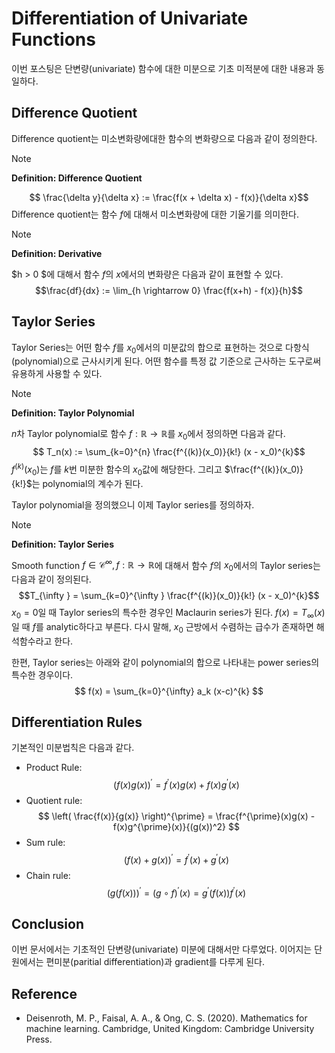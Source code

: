 
# Differentiation of Univariate Functions

이번 포스팅은 단변량(univariate) 함수에 대한 미분으로 기초 미적분에 대한 내용과 동일하다.

## Difference Quotient

Difference quotient는 미소변화량에대한 함수의 변화량으로 다음과 같이 정의한다.

> [!NOTE]
> **Definition: Difference Quotient**
>
> $$ \frac{\delta y}{\delta x} := \frac{f(x + \delta x) - f(x)}{\delta x}$$
> Difference quotient는 함수 $f$에 대해서 미소변화량에 대한 기울기를 의미한다.

> [!NOTE]
> **Definition: Derivative**
>
> $h > 0 $에 대해서 함수 $f$의 $x$에서의 변화량은 다음과 같이 표현할 수 있다.
> $$\frac{df}{dx} := \lim_{h \rightarrow 0} \frac{f(x+h) - f(x)}{h}$$

## Taylor Series

Taylor Series는 어떤 함수 $f$를 $x_0$에서의 미분값의 합으로 표현하는 것으로 다항식(polynomial)으로 근사시키게 된다. 어떤 함수를 특정 값 기준으로 근사하는 도구로써 유용하게 사용할 수 있다.

> [!NOTE]
> **Definition: Taylor Polynomial**
>
> $n$차 Taylor polynomial로 함수 $f: \mathbb{R} \rightarrow \mathbb{R}$를 $x_0$에서 정의하면 다음과 같다.
> $$ T_n(x) := \sum_{k=0}^{n} \frac{f^{(k)}(x_0)}{k!} (x - x_0)^{k}$$
> $f^{(k)} (x_0)$는 $f$를 $k$번 미분한 함수의 $x_0$값에 해당한다. 그리고 $\frac{f^{(k)}(x_0)}{k!}$는 polynomial의 계수가 된다.

Taylor polynomial을 정의했으니 이제 Taylor series를 정의하자.

> [!NOTE]
> **Definition: Taylor Series**
>
> Smooth function $f \in \mathcal{C}^{\infty }, f: \mathbb{R} \rightarrow \mathbb{R}$에 대해서 함수 $f$의 $x_0$에서의 Taylor series는 다음과 같이 정의된다.
> $$T_{\infty } = \sum_{k=0}^{\infty } \frac{f^{(k)}(x_0)}{k!} (x - x_0)^{k}$$
> $x_0 = 0$일 때 Taylor series의 특수한 경우인 Maclaurin series가 된다. $f(x) = T_{\infty}(x)$일 때 $f$를 analytic하다고 부른다. 다시 말해, $x_0$ 근방에서 수렴하는 급수가 존재하면 해석함수라고 한다.

한편, Taylor series는 아래와 같이 polynomial의 합으로 나타내는 power series의 특수한 경우이다.
$$ f(x) = \sum_{k=0}^{\infty} a_k (x-c)^{k} $$

## Differentiation Rules

기본적인 미분법칙은 다음과 같다.

* Product Rule:
  $$ (f(x)g(x))^{\prime} = f^{\prime}(x)g(x) + f(x)g^{\prime}(x) $$
* Quotient rule:
  $$ \left( \frac{f(x)}{g(x)} \right)^{\prime} = \frac{f^{\prime}(x)g(x) - f(x)g^{\prime}(x)}{(g(x))^2} $$
* Sum rule:
  $$ (f(x) + g(x))^{\prime} = f^{\prime} (x) + g^{\prime} (x) $$
* Chain rule: 
  $$ (g(f(x)))^{\prime} = (g \circ f)^{\prime} (x) = g^{\prime} (f(x)) f^{\prime} (x) $$

## Conclusion

이번 문서에서는 기초적인 단변량(univariate) 미분에 대해서만 다루었다. 이어지는 단원에서는 편미분(paritial differentiation)과 gradient를 다루게 된다.

## Reference

* Deisenroth, M. P., Faisal, A. A., & Ong, C. S. (2020). Mathematics for machine learning. Cambridge, United Kingdom: Cambridge University Press.